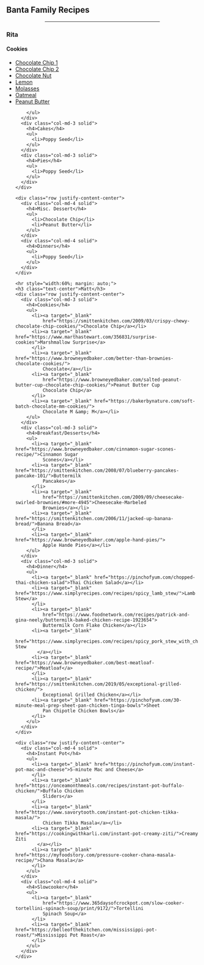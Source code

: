 <!doctype html>
<html lang="en">

<head>
  <!-- Required meta tags -->
  <meta charset="utf-8">
  <meta name="viewport" content="width=device-width, initial-scale=1, shrink-to-fit=no">

  <!-- Bootstrap CSS -->
  <link rel="stylesheet" href="https://stackpath.bootstrapcdn.com/bootstrap/4.4.1/css/bootstrap.min.css"
    integrity="sha384-Vkoo8x4CGsO3+Hhxv8T/Q5PaXtkKtu6ug5TOeNV6gBiFeWPGFN9MuhOf23Q9Ifjh" crossorigin="anonymous">
  <link rel="stylesheet" href="css/styles.css">
  <title>Banta Family Recipes</title>
</head>

<body>
  <div class="container-fluid">
    <h2 class="text-center">Banta Family Recipes</h2>
    <hr style="width:60%; margin: auto;">
    <h3 class="text-center">Rita</h3>
    <div class="row justify-content-center">
      <div class="col-md-3 solid">
        <h4>Cookies</h4>
        <ul>
          <li><a target="_blank" href="pages/rita/cookies/chocolate-chip1.html">Chocolate Chip 1</a></li>
          <li><a target="_blank" href="pages/rita/cookies/chocolate-chip2.html">Chocolate Chip 2</a></li>
          <li><a target="_blank" href="pages/rita/cookies/chocolate-nut.html">Chocolate Nut</a></li>
          <li><a target="_blank" href="pages/rita/cookies/lemon.html">Lemon</a></li>
          <li><a target="_blank" href="pages/rita/cookies/molasses.html">Molasses</a></li>
          <li><a target="_blank" href="pages/rita/cookies/oatmeal.html">Oatmeal</a></li>
          <li><a target="_blank" href="pages/rita/cookies/peanut-butter.html">Peanut Butter</a></li>

        </ul>
      </div>
      <div class="col-md-3 solid">
        <h4>Cakes</h4>
        <ul>
          <li>Poppy Seed</li>
        </ul>
      </div>
      <div class="col-md-3 solid">
        <h4>Pies</h4>
        <ul>
          <li>Poppy Seed</li>
        </ul>
      </div>
    </div>

    <div class="row justify-content-center">
      <div class="col-md-4 solid">
        <h4>Misc. Dessert</h4>
        <ul>
          <li>Chocolate Chip</li>
          <li>Peanut Butter</li>
        </ul>
      </div>
      <div class="col-md-4 solid">
        <h4>Dinners</h4>
        <ul>
          <li>Poppy Seed</li>
        </ul>
      </div>
    </div>

    <hr style="width:60%; margin: auto;">
    <h3 class="text-center">Matt</h3>
    <div class="row justify-content-center">
      <div class="col-md-3 solid">
        <h4>Cookies</h4>
        <ul>
          <li><a target="_blank"
              href="https://smittenkitchen.com/2009/03/crispy-chewy-chocolate-chip-cookies/">Chocolate Chip</a></li>
          <li><a target="_blank" href="https://www.marthastewart.com/356831/surprise-cookies">Marshmallow Surprise</a>
          </li>
          <li><a target="_blank" href="https://www.browneyedbaker.com/better-than-brownies-chocolate-cookies/">
              Chocolate</a></li>
          <li><a target="_blank"
              href="https://www.browneyedbaker.com/salted-peanut-butter-cup-chocolate-chip-cookies/">Peanut Butter Cup
              Chocolate Chip</a>
          </li>
          <li><a target="_blank" href="https://bakerbynature.com/soft-batch-chocolate-mm-cookies/">
              Chocolate M &amp; M</a></li>
        </ul>
      </div>
      <div class="col-md-3 solid">
        <h4>Breakfast/Desserts</h4>
        <ul>
          <li><a target="_blank" href="https://www.browneyedbaker.com/cinnamon-sugar-scones-recipe/">Cinnamon Sugar
              Scones</a></li>
          <li><a target="_blank" href="https://smittenkitchen.com/2008/07/blueberry-pancakes-pancake-101/">Buttermilk
              Pancakes</a>
          </li>
          <li><a target="_blank"
              href="https://smittenkitchen.com/2009/09/cheesecake-swirled-brownies/#more-4945">Cheesecake-Marbeled
              Brownies</a></li>
          <li><a target="_blank" href="https://smittenkitchen.com/2006/11/jacked-up-banana-bread/">Banana Bread</a>
          </li>
          <li><a target="_blank" href="https://www.browneyedbaker.com/apple-hand-pies/">
              Apple Hande Pies</a></li>
        </ul>
      </div>
      <div class="col-md-3 solid">
        <h4>Dinner</h4>
        <ul>
          <li><a target="_blank" href="https://pinchofyum.com/chopped-thai-chicken-salad">Thai Chicken Salad</a></li>
          <li><a target="_blank" href="https://www.simplyrecipes.com/recipes/spicy_lamb_stew/">Lamb Stew</a>
          </li>
          <li><a target="_blank"
              href="https://www.foodnetwork.com/recipes/patrick-and-gina-neely/buttermilk-baked-chicken-recipe-1923654">
              Buttermilk Corn Flake Chicken</a></li>
          <li><a target="_blank"
              href="https://www.simplyrecipes.com/recipes/spicy_pork_stew_with_chickpeas_and_sausage/">Pork Stew
            </a></li>
          <li><a target="_blank" href="https://www.browneyedbaker.com/best-meatloaf-recipe/">Meatloaf</a>
          </li>
          <li><a target="_blank" href="https://smittenkitchen.com/2019/05/exceptional-grilled-chicken/">
              Exceptional Grilled Chicken</a></li>
          <li><a target="_blank" href="https://pinchofyum.com/30-minute-meal-prep-sheet-pan-chicken-tinga-bowls">Sheet
              Pan Chipotle Chicken Bowls</a>
          </li>
        </ul>
      </div>
    </div>

    <div class="row justify-content-center">
      <div class="col-md-4 solid">
        <h4>Instant Pot</h4>
        <ul>
          <li><a target="_blank" href="https://pinchofyum.com/instant-pot-mac-and-cheese">5-minute Mac and Cheese</a>
          </li>
          <li><a target="_blank" href="https://onceamonthmeals.com/recipes/instant-pot-buffalo-chicken/">Buffalo Chicken
              Sliders</a>
          </li>
          <li><a target="_blank" href="https://www.savorytooth.com/instant-pot-chicken-tikka-masala/">
              Chicken Tikka Masala</a></li>
          <li><a target="_blank" href="https://cookingwithkarli.com/instant-pot-creamy-ziti/">Creamy Ziti
            </a></li>
          <li><a target="_blank" href="https://myfoodstory.com/pressure-cooker-chana-masala-recipe/">Chana Masala</a>
          </li>
        </ul>
      </div>
      <div class="col-md-4 solid">
        <h4>Slowcooker</h4>
        <ul>
          <li><a target="_blank"
              href="https://www.365daysofcrockpot.com/slow-cooker-tortellini-spinach-soup/print/9172/">Tortellini
              Spinach Soup</a>
          </li>
          <li><a target="_blank" href="https://belleofthekitchen.com/mississippi-pot-roast/">Mississippi Pot Roast</a>
          </li>
        </ul>
      </div>
    </div>
  </div>

  <!-- Optional JavaScript -->
  <!-- jQuery first, then Popper.js, then Bootstrap JS -->
  <script src="https://code.jquery.com/jquery-3.4.1.slim.min.js"
    integrity="sha384-J6qa4849blE2+poT4WnyKhv5vZF5SrPo0iEjwBvKU7imGFAV0wwj1yYfoRSJoZ+n"
    crossorigin="anonymous"></script>
  <script src="https://cdn.jsdelivr.net/npm/popper.js@1.16.0/dist/umd/popper.min.js"
    integrity="sha384-Q6E9RHvbIyZFJoft+2mJbHaEWldlvI9IOYy5n3zV9zzTtmI3UksdQRVvoxMfooAo"
    crossorigin="anonymous"></script>
  <script src="https://stackpath.bootstrapcdn.com/bootstrap/4.4.1/js/bootstrap.min.js"
    integrity="sha384-wfSDF2E50Y2D1uUdj0O3uMBJnjuUD4Ih7YwaYd1iqfktj0Uod8GCExl3Og8ifwB6"
    crossorigin="anonymous"></script>
  </div>
</body>

</html>